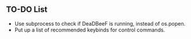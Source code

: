 ## TO-DO List

- Use subprocess to check if DeaDBeeF is running, instead of os.popen.
- Put up a list of recommended keybinds for control commands.

